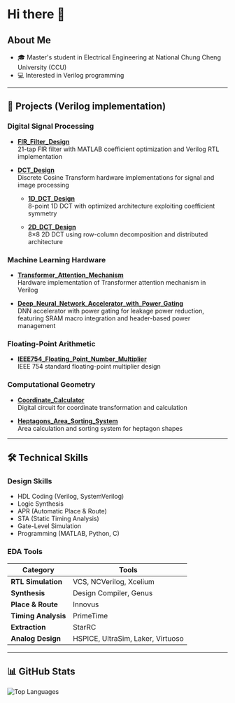 # Hi there 👋

## About Me
- 🎓 Master's student in Electrical Engineering at National Chung Cheng University (CCU)
- 💻 Interested in Verilog programming

---

## 📂 Projects (Verilog implementation)

### Digital Signal Processing

- **[FIR_Filter_Design](https://github.com/lu0425/FIR_Filter_Design)**  
  21-tap FIR filter with MATLAB coefficient optimization and Verilog RTL implementation

- **[DCT_Design](https://github.com/lu0425/DCT_Design)**  
  Discrete Cosine Transform hardware implementations for signal and image processing
  
  - **[1D_DCT_Design](https://github.com/lu0425/DCT_Design/tree/main/1D_DCT_Design)**  
    8-point 1D DCT with optimized architecture exploiting coefficient symmetry
  
  - **[2D_DCT_Design](https://github.com/lu0425/DCT_Design/tree/main/2D_DCT_Design)**  
    8×8 2D DCT using row-column decomposition and distributed architecture

### Machine Learning Hardware
- **[Transformer_Attention_Mechanism](https://github.com/lu0425/Transformer_Attention_Mechanism)**  
  Hardware implementation of Transformer attention mechanism in Verilog

- **[Deep_Neural_Network_Accelerator_with_Power_Gating](https://github.com/lu0425/Deep_Neural_Network_Accelerator_with_Power_Gating)**  
  DNN accelerator with power gating for leakage power reduction, featuring SRAM macro integration and header-based power management

### Floating-Point Arithmetic
- **[IEEE754_Floating_Point_Number_Multiplier](https://github.com/lu0425/IEEE754_Floating_Point_Number_Multiplier)**  
  IEEE 754 standard floating-point multiplier design

### Computational Geometry
- **[Coordinate_Calculator](https://github.com/lu0425/Coordinate_Calculator)**  
  Digital circuit for coordinate transformation and calculation

- **[Heptagons_Area_Sorting_System](https://github.com/lu0425/Heptagons_Area_Sorting_System)**  
  Area calculation and sorting system for heptagon shapes
---

## 🛠️ Technical Skills

### Design Skills
- HDL Coding (Verilog, SystemVerilog)
- Logic Synthesis
- APR (Automatic Place & Route)
- STA (Static Timing Analysis)
- Gate-Level Simulation
- Programming (MATLAB, Python, C)

### EDA Tools

| Category | Tools |
|----------|-------|
| **RTL Simulation** | VCS, NCVerilog, Xcelium |
| **Synthesis** | Design Compiler, Genus |
| **Place & Route** | Innovus |
| **Timing Analysis** | PrimeTime |
| **Extraction** | StarRC |
| **Analog Design** | HSPICE, UltraSim, Laker, Virtuoso |

---

## 📊 GitHub Stats

![Top Languages](https://github-readme-stats.vercel.app/api/top-langs/?username=lu0425&layout=compact&theme=default&cache_seconds=1800)

